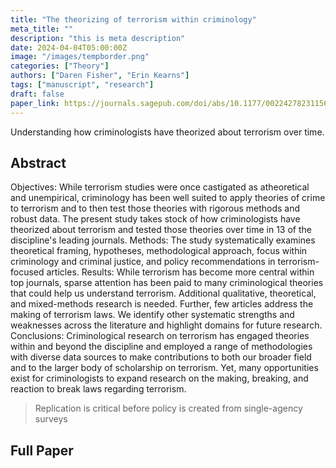 ```yaml
---
title: "The theorizing of terrorism within criminology"
meta_title: ""
description: "this is meta description"
date: 2024-04-04T05:00:00Z
image: "/images/tempborder.png"
categories: ["Theory"]
authors: ["Daren Fisher", "Erin Kearns"]
tags: ["manuscript", "research"]
draft: false
paper_link: https://journals.sagepub.com/doi/abs/10.1177/00224278231156754
---
```


Understanding how criminologists have theorized about terrorism over time. 
<!--more-->
## Abstract

Objectives: While terrorism studies were once castigated as atheoretical and unempirical, criminology has been well suited to apply theories of crime to terrorism and to then test those theories with rigorous methods and robust data. The present study takes stock of how criminologists have theorized about terrorism and tested those theories over time in 13 of the discipline's leading journals. Methods: The study systematically examines theoretical framing, hypotheses, methodological approach, focus within criminology and criminal justice, and policy recommendations in terrorism-focused articles. Results: While terrorism has become more central within top journals, sparse attention has been paid to many criminological theories that could help us understand terrorism. Additional qualitative, theoretical, and mixed-methods research is needed. Further, few articles address the making of terrorism laws. We identify other systematic strengths and weaknesses across the literature and highlight domains for future research. Conclusions: Criminological research on terrorism has engaged theories within and beyond the discipline and employed a range of methodologies with diverse data sources to make contributions to both our broader field and to the larger body of scholarship on terrorism. Yet, many opportunities exist for criminologists to expand research on the making, breaking, and reaction to break laws regarding terrorism.

> Replication is critical before policy is created from single-agency surveys

## Full Paper